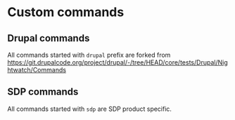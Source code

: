 # Custom commands

## Drupal commands

All commands started with `drupal` prefix are forked from https://git.drupalcode.org/project/drupal/-/tree/HEAD/core/tests/Drupal/Nightwatch/Commands

## SDP commands

All commands started with `sdp` are SDP product specific.
